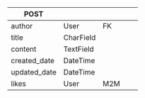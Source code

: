 | POST         |           |     |   |   |
|--------------|-----------|-----|---|---|
| author       | User      | FK  |   |   |
| title        | CharField |     |   |   |
| content      | TextField |     |   |   |
| created_date | DateTime  |     |   |   |
| updated_date | DateTime  |     |   |   |
| likes        | User      | M2M |   |   |
